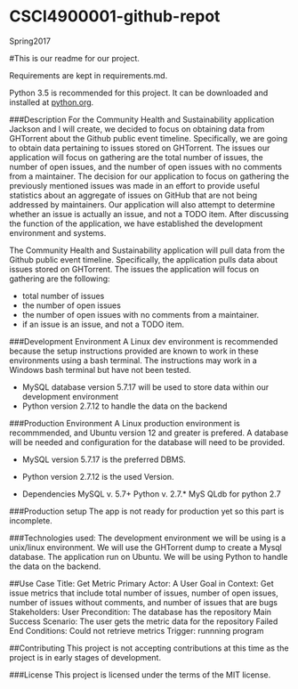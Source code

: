 # CSCI4900001-github-repot
Spring2017

#This is our readme for our project.

Requirements are kept in requirements.md.

Python 3.5 is recommended for this project.  It can be downloaded and installed at [python.org](python.org).

###Description
For the Community Health and Sustainability application Jackson and I will create, we decided to focus on obtaining data from GHTorrent about the Github public event timeline. Specifically, we are going to obtain data pertaining to issues stored on GHTorrent. The issues our application will focus on gathering are the total number of issues, the number of open issues, and the number of open issues with no comments from a maintainer. The decision for our application to focus on gathering the previously mentioned issues was made in an effort to provide useful statistics about an aggregate of issues on GitHub that are not being addressed by maintainers.  Our application will also attempt to determine whether an issue is actually an issue, and not a TODO item.  After discussing the function of the application, we have established the development environment and systems.

The Community Health and Sustainability application will pull data from the Github public event timeline.
Specifically, the application pulls data about issues stored on GHTorrent. The issues
the application will focus on gathering are the following: 
- total number of issues
- the number of open issues
- the number of open issues with no comments from a maintainer. 
- if an issue is an issue, and not a TODO item.  


###Development Environment
A Linux dev environment is recommended because the setup instructions provided are known to work in these environments using a bash terminal.  The instructions may work in a Windows bash terminal but have not been tested. 
- MySQL database version 5.7.17 will be used to store data within our development environment
- Python version 2.7.12 to handle the data on the backend


###Production Environment
A Linux production environment is recommmended, and Ubuntu version 12 and greater is prefered.  A database will be needed and configuration for the database will need to be provided.
- MySQL version 5.7.17 is the preferred DBMS.
- Python version 2.7.12 is the used Version.

- Dependencies
  MySQL v. 5.7+
  Python v. 2.7.*
  MyS QLdb for python 2.7
  
###Production setup
The app is not ready for production yet so this part is incomplete.

###Technologies used:
The development environment we will be using is a unix/linux environment. We will use the GHTorrent dump to create a Mysql database. The application run on Ubuntu. We will be using Python to handle the data on the backend.

##Use Case
Title: Get Metric
Primary Actor: A User
Goal in Context: Get issue metrics that include total number of issues, number of open issues, number of issues without comments, and number of issues that are bugs
Stakeholders: User
Precondition: The database has the repository
Main Success Scenario: The user gets the metric data for the repository
Failed End Conditions: Could not retrieve metrics
Trigger: runnning program

##Contributing
This project is not accepting contributions at this time as the project is in early stages of development.

###License 
This project is licensed under the terms of the MIT license.

